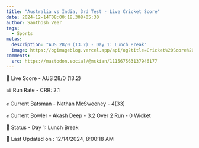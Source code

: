 ```yaml
---
title: "Australia vs India, 3rd Test - Live Cricket Score"
date: 2024-12-14T08:00:18.308+05:30
author: Santhosh Veer
tags:
  - Sports
metas:
  description: "AUS 28/0 (13.2) - Day 1: Lunch Break"
  image: https://ogimageblog.vercel.app/api/og?title=Cricket%20Score%20%F0%9F%8F%8F
comments:
  src: https://mastodon.social/@mskian/111567563137946177
---
```


🔴 Live Score - AUS 28/0 (13.2)  

📊 Run Rate - CRR: 2.1  

✊ Current Batsman - Nathan McSweeney - 4(33)  

✊ Current Bowler - Akash Deep - 3.2 Over 2 Run - 0 Wicket  

📑 Status - Day 1: Lunch Break

<!--more-->

📝 Last Updated on : 12/14/2024, 8:00:18 AM
